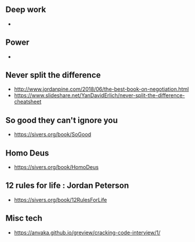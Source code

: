 
## Deep work
* 

## Power
* 

## Never split the difference
* http://www.jordanpine.com/2018/06/the-best-book-on-negotiation.html 
* https://www.slideshare.net/YanDavidErlich/never-split-the-difference-cheatsheet

## So good they can't ignore you 
* https://sivers.org/book/SoGood

## Homo Deus
* https://sivers.org/book/HomoDeus

## 12 rules for life : Jordan Peterson
* https://sivers.org/book/12RulesForLife

## Misc tech 
* https://anvaka.github.io/greview/cracking-code-interview/1/
